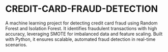 # CREDIT-CARD-FRAUD-DETECTION
A machine learning project for detecting credit card fraud using Random Forest and Isolation Forest. It identifies fraudulent transactions with high accuracy, leveraging SMOTE for imbalanced data and feature scaling. Built with Python, it ensures scalable, automated fraud detection in real-time scenarios.
